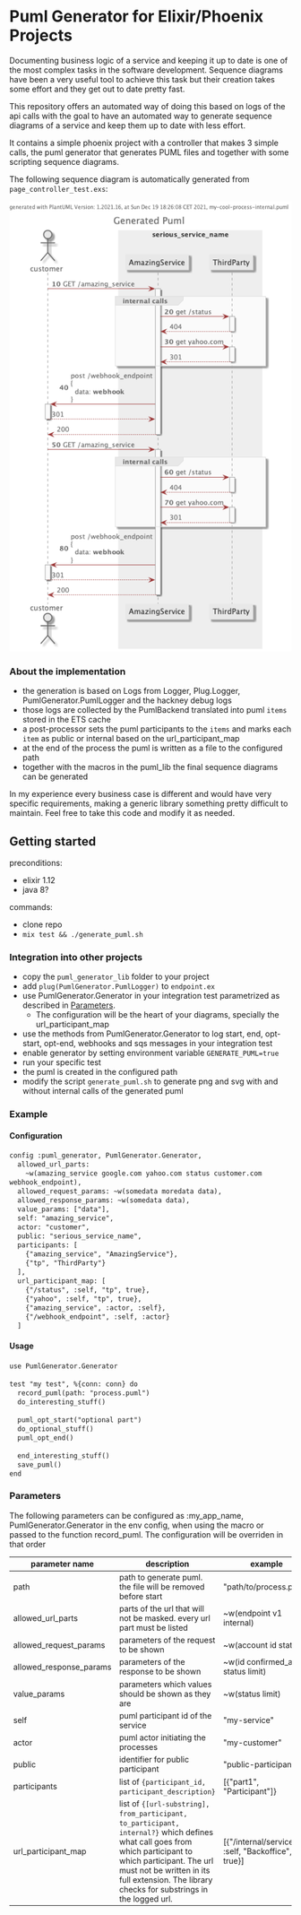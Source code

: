 # Puml Generator for Elixir/Phoenix Projects

Documenting business logic of a service and keeping it up to date is one of the most complex tasks in the software development. 
Sequence diagrams have been a very useful tool to achieve this task but their creation takes some effort and they get out to date pretty fast. 

This repository offers an automated way of doing this based on logs of the api calls with the goal to have an automated way to generate sequence diagrams of a service
and keep them up to date with less effort.

It contains a simple phoenix project with a controller that makes 3 simple calls, the puml generator that generates PUML files and together with some scripting sequence diagrams.

The following sequence diagram is automatically generated from `page_controller_test.exs`:

![alt example](my-cool-process-internal.png "Example")

### About the implementation
- the generation is based on Logs from Logger, Plug.Logger, PumlGenerator.PumlLogger and the hackney debug logs
- those logs are collected by the PumlBackend translated into puml `items` stored in the ETS cache
- a post-processor sets the puml participants to the `items` and marks each `item` as public or internal based on the url_participant_map
- at the end of the process the puml is written as a file to the configured path
- together with the macros in the puml_lib the final sequence diagrams can be generated

In my experience every business case is different and would have very specific requirements, making a generic library something pretty difficult to maintain.
Feel free to take this code and modify it as needed.

## Getting started
preconditions:
- elixir 1.12
- java 8?

commands:
- clone repo
- `mix test && ./generate_puml.sh`

### Integration into other projects
- copy the `puml_generator_lib` folder to your project
- add `plug(PumlGenerator.PumlLogger)` to `endpoint.ex`
- use PumlGenerator.Generator in your integration test parametrized as described in [Parameters](#Parameters). 
  - The configuration will be the heart of your diagrams, specially the url_participant_map   
- use the methods from PumlGenerator.Generator to log start, end, opt-start, opt-end, webhooks and sqs messages in your integration test
- enable generator by setting environment variable `GENERATE_PUML=true`
- run your specific test
- the puml is created in the configured path
- modify the script `generate_puml.sh` to generate png and svg with and without internal calls of the generated puml

### Example
#### Configuration
```
config :puml_generator, PumlGenerator.Generator,
  allowed_url_parts:
    ~w(amazing_service google.com yahoo.com status customer.com webhook_endpoint),
  allowed_request_params: ~w(somedata moredata data),
  allowed_response_params: ~w(somedata data),
  value_params: ["data"],
  self: "amazing_service",
  actor: "customer",
  public: "serious_service_name",
  participants: [
    {"amazing_service", "AmazingService"},
    {"tp", "ThirdParty"}
  ],
  url_participant_map: [
    {"/status", :self, "tp", true},
    {"yahoo", :self, "tp", true},
    {"amazing_service", :actor, :self},
    {"/webhook_endpoint", :self, :actor}
  ]

```
#### Usage
```
use PumlGenerator.Generator

test "my test", %{conn: conn} do
  record_puml(path: "process.puml")
  do_interesting_stuff()

  puml_opt_start("optional part")
  do_optional_stuff()
  puml_opt_end()

  end_interesting_stuff()
  save_puml()
end
```

### Parameters
The following parameters can be configured as :my_app_name, PumlGenerator.Generator in the env config,
when using the macro or passed to the function record_puml. 
The configuration will be overriden in that order

| parameter name          | description                                                                                                                                                                                                                                                | example                                            |
|-------------------------|------------------------------------------------------------------------------------------------------------------------------------------------------------------------------------------------------------------------------------------------------------|----------------------------------------------------|
| path                    | path to generate puml. the file will be removed before start                                                                                                                                                                                               | "path/to/process.puml"                             |
| allowed_url_parts       | parts of the url that will not be masked. every url part must be listed                                                                                                                                                                                    | ~w(endpoint v1 internal)                           |
| allowed_request_params  | parameters of the request to be shown                                                                                                                                                                                                                      | ~w(account id  status)                             |
| allowed_response_params | parameters of the response to be shown                                                                                                                                                                                                                     | ~w(id confirmed_at status limit)                   |
| value_params            | parameters which values should be shown as they are                                                                                                                                                                                                        | ~w(status limit)                                   |
| self                    | puml participant id of the service                                                                                                                                                                                                                         | "my-service"                                       |
| actor                   | puml actor initiating the processes                                                                                                                                                                                                                        | "my-customer"                                      |
| public                  | identifier for public participant                                                                                                                                                                                                                          | "public-participant"                               |
| participants            | list of `{participant_id, participant_description}`                                                                                                                                                                                                        | [{"part1", "Participant"]}                         |
| url_participant_map     | list of `{[url-substring], from_participant, to_participant, internal?}` which defines what call goes from which participant to which participant. The url must not be written in its full extension. The library checks for substrings in the logged url. | [{"/internal/service", :self, "Backoffice", true}] |
